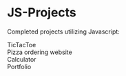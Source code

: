 # JS-Projects

Completed projects utilizing Javascript:

TicTacToe\
Pizza ordering website\
Calculator\
Portfolio
